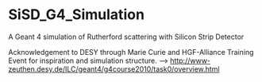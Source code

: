 # SiSD_G4_Simulation
A Geant 4 simulation of Rutherford scattering with Silicon Strip Detector

Acknowledgement to DESY through Marie Curie and HGF-Alliance Training Event for inspiration and simulation 
structure.
--> http://www-zeuthen.desy.de/ILC/geant4/g4course2010/task0/overview.html
